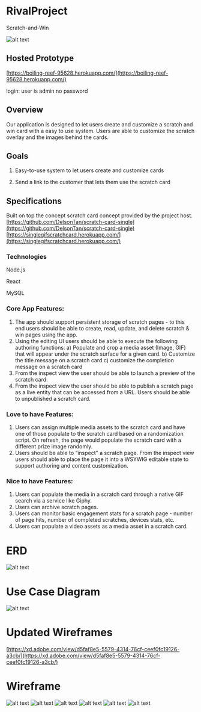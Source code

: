 # RivalProject
Scratch-and-Win

![alt text](https://github.com/janjosef777/RivalProject/blob/master/md_resources/images/Rivallogo.png)

## Hosted Prototype
[https://boiling-reef-95628.herokuapp.com/](https://boiling-reef-95628.herokuapp.com/)

login:
user is admin
no password

## Overview

Our application is designed to let users create and customize a scratch and win card with a easy to use system. Users are able to customize the scratch overlay and the images behind the cards.

## Goals

1. Easy-to-use system to let users create and customize cards

2. Send a link to the customer that lets them use the scratch card 

## Specifications

Built on top the concept scratch card concept provided by the project host. 
[https://github.com/DelsonTan/scratch-card-single](https://github.com/DelsonTan/scratch-card-single)
[https://singlegifscratchcard.herokuapp.com/](https://singlegifscratchcard.herokuapp.com/)
### Technologies

Node.js

React 

MySQL

### Core App Features:

1.	The app should support persistent storage of scratch pages - to this end users should be able to create, read, update, and delete scratch & win pages using the app.
2.	Using the editing UI users should be able to execute the following authoring functions: a) Populate and crop a media asset (Image, GIF) that will appear under the scratch surface for a given card.  b) Customize the title message on a scratch card c) customize the completion message on a scratch card
3.	From the inspect view the user should be able to launch a preview of the scratch card. 
4.	From the inspect view the user should be able to publish a scratch page as a live entity that can be accessed from a URL.  Users should be able to unpublished a scratch card. 

### Love to have Features:

1.	Users can assign multiple media assets to the scratch card and have one of those populate to the scratch card based on a randomization script.  On refresh, the page would populate the scratch card with a different prize image randomly.
2.	Users should be able to “inspect" a scratch page. From the inspect view users should able to place the page it into a WSYWIG editable state to support authoring and content customization. 

### Nice to have Features: 

1.	Users can populate the media in a scratch card through a native GIF search via a service like Giphy.
2.	Users can archive scratch pages.
3.	Users can monitor basic engagement stats for a scratch page - number of page hits, number of completed scratches, devices stats, etc.
4.	Users can populate a video assets as a media asset in a scratch card.  

# ERD

![alt text](https://github.com/janjosef777/RivalProject/blob/master/md_resources/images/RivalProjectERD.jpg)

# Use Case Diagram

![alt text](https://github.com/janjosef777/RivalProject/blob/master/md_resources/images/RivalProjectUseCase.jpg)

# Updated Wireframes

[https://xd.adobe.com/view/d5faf8e5-5579-4314-76cf-ceef0fc19126-a3cb/](https://xd.adobe.com/view/d5faf8e5-5579-4314-76cf-ceef0fc19126-a3cb/)

# Wireframe

![alt text](https://github.com/janjosef777/RivalProject/blob/master/md_resources/images/Capture.PNG)
![alt text](https://github.com/janjosef777/RivalProject/blob/master/md_resources/images/Capture2.PNG)
![alt text](https://github.com/janjosef777/RivalProject/blob/master/md_resources/images/Capture3.PNG)
![alt text](https://github.com/janjosef777/RivalProject/blob/master/md_resources/images/Capture4.PNG)
![alt text](https://github.com/janjosef777/RivalProject/blob/master/md_resources/images/Capture5.PNG)
![alt text](https://github.com/janjosef777/RivalProject/blob/master/md_resources/images/Capture6.PNG)
